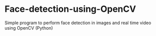 # Face-detection-using-OpenCV
Simple program to perform face detection in images and real time video using OpenCV (Python)
